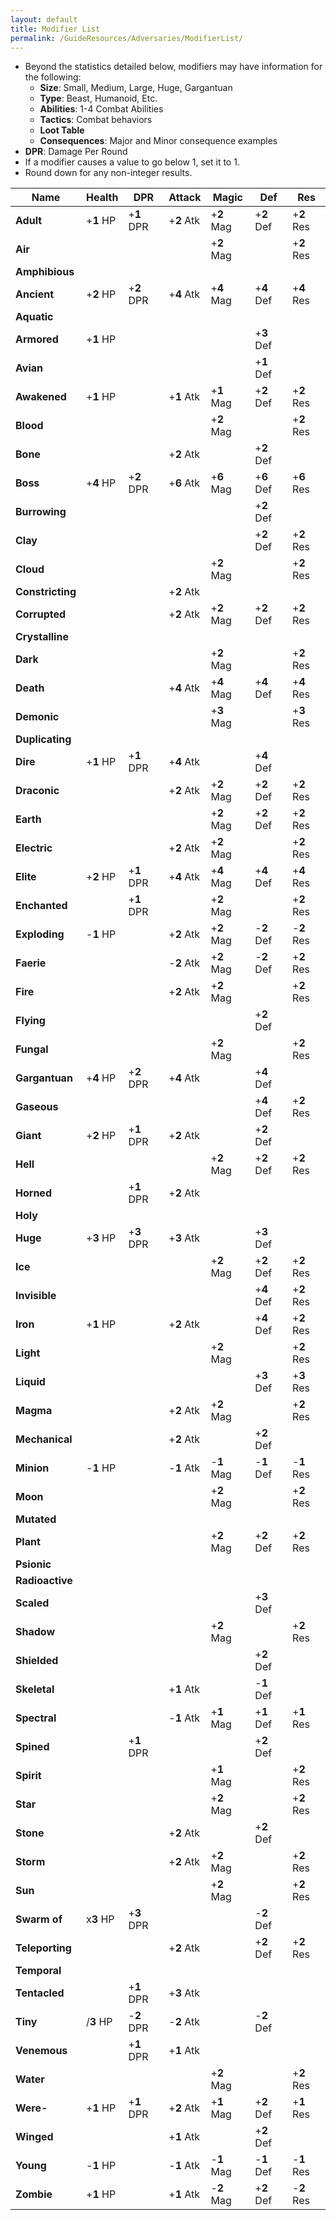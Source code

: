 ```yaml
---
layout: default
title: Modifier List
permalink: /GuideResources/Adversaries/ModifierList/
---
```

- Beyond the statistics detailed below, modifiers may have information for the following:
	- **Size**: Small, Medium, Large, Huge, Gargantuan
	- **Type**: Beast, Humanoid, Etc.
	- **Abilities**: 1-4 Combat Abilities
	- **Tactics**: Combat behaviors
	- **Loot Table**
	- **Consequences**: Major and Minor consequence examples
- **DPR**: Damage Per Round
- If a modifier causes a value to go below 1, set it to 1.
- Round down for any non-integer results.

| Name             | Health     | DPR         | Attack      | Magic       | Def         | Res         |
| ---------------- | ---------- | ----------- | ----------- | ----------- | ----------- | ----------- |
| **Adult**        | +**1** HP  | +**1** DPR  | +**2** Atk  | +**2** Mag  | +**2** Def  | +**2** Res  |
| **Air**          |            |             |             | +**2** Mag  |             | +**2** Res  |
| **Amphibious**   |            |             |             |             |             |             |
| **Ancient**      | +**2** HP  | +**2** DPR  | +**4** Atk  | +**4** Mag  | +**4** Def  | +**4** Res  |
| **Aquatic**      |            |             |             |             |             |             |
| **Armored**      | +**1** HP  |             |             |             | +**3** Def  |             |
| **Avian**        |            |             |             |             | +**1** Def  |             |
| **Awakened**     | +**1** HP  |             | +**1** Atk  | +**1** Mag  | +**2** Def  | +**2** Res  |
| **Blood**        |            |             |             | +**2** Mag  |             | +**2** Res  |
| **Bone**         |            |             | +**2** Atk  |             | +**2** Def  |             |
| **Boss**         | +**4** HP  | +**2** DPR  | +**6** Atk  | +**6** Mag  | +**6** Def  | +**6** Res  |
| **Burrowing**    |            |             |             |             | +**2** Def  |             |
| **Clay**         |            |             |             |             | +**2** Def  | +**2** Res  |
| **Cloud**        |            |             |             | +**2** Mag  |             | +**2** Res  |
| **Constricting** |            |             | +**2** Atk  |             |             |             |
| **Corrupted**    |            |             | +**2** Atk  | +**2** Mag  | +**2** Def  | +**2** Res  |
| **Crystalline**  |            |             |             |             |             |             |
| **Dark**         |            |             |             | +**2** Mag  |             | +**2** Res  |
| **Death**        |            |             | +**4** Atk  | +**4** Mag  | +**4** Def  | +**4** Res  |
| **Demonic**      |            |             |             | +**3** Mag  |             | +**3** Res  |
| **Duplicating**  |            |             |             |             |             |             |
| **Dire**         | +**1** HP  | +**1** DPR  | +**4** Atk  |             | +**4** Def  |             |
| **Draconic**     |            |             | +**2** Atk  | +**2** Mag  | +**2** Def  | +**2** Res  |
| **Earth**        |            |             |             | +**2** Mag  | +**2** Def  | +**2** Res  |
| **Electric**     |            |             | +**2** Atk  | +**2** Mag  |             | +**2** Res  |
| **Elite**        | +**2** HP  | +**1** DPR  | +**4** Atk  | +**4** Mag  | +**4** Def  | +**4** Res  |
| **Enchanted**    |            | +**1** DPR  |             | +**2** Mag  |             | +**2** Res  |
| **Exploding**    | -**1** HP |             | +**2** Atk  | +**2** Mag  | -**2** Def | -**2** Res |
| **Faerie**       |            |             | -**2** Atk | +**2** Mag  | -**2** Def | +**2** Res  |
| **Fire**         |            |             | +**2** Atk  | +**2** Mag  |             | +**2** Res  |
| **Flying**       |            |             |             |             | +**2** Def  |             |
| **Fungal**       |            |             |             | +**2** Mag  |             | +**2** Res  |
| **Gargantuan**   | +**4** HP  | +**2** DPR  | +**4** Atk  |             | +**4** Def  |             |
| **Gaseous**      |            |             |             |             | +**4** Def  | +**2** Res  |
| **Giant**        | +**2** HP  | +**1** DPR  | +**2** Atk  |             | +**2** Def  |             |
| **Hell**         |            |             |             | +**2** Mag  | +**2** Def  | +**2** Res  |
| **Horned**       |            | +**1** DPR  | +**2** Atk  |             |             |             |
| **Holy**         |            |             |             |             |             |             |
| **Huge**         | +**3** HP  | +**3** DPR  | +**3** Atk  |             | +**3** Def  |             |
| **Ice**          |            |             |             | +**2** Mag  | +**2** Def  | +**2** Res  |
| **Invisible**    |            |             |             |             | +**4** Def  | +**2** Res  |
| **Iron**         | +**1** HP  |             | +**2** Atk  |             | +**4** Def  | +**2** Res  |
| **Light**        |            |             |             | +**2** Mag  |             | +**2** Res  |
| **Liquid**       |            |             |             |             | +**3** Def  | +**3** Res  |
| **Magma**        |            |             | +**2** Atk  | +**2** Mag  |             | +**2** Res  |
| **Mechanical**   |            |             | +**2** Atk  |             | +**2** Def  |             |
| **Minion**       | -**1** HP |             | -**1** Atk | -**1** Mag | -**1** Def | -**1** Res |
| **Moon**         |            |             |             | +**2** Mag  |             | +**2** Res  |
| **Mutated**      |            |             |             |             |             |             |
| **Plant**        |            |             |             | +**2** Mag  | +**2** Def  | +**2** Res  |
| **Psionic**      |            |             |             |             |             |             |
| **Radioactive**  |            |             |             |             |             |             |
| **Scaled**       |            |             |             |             | +**3** Def  |             |
| **Shadow**       |            |             |             | +**2** Mag  |             | +**2** Res  |
| **Shielded**     |            |             |             |             | +**2** Def  |             |
| **Skeletal**     |            |             | +**1** Atk  |             | -**1** Def |             |
| **Spectral**     |            |             | -**1** Atk | +**1** Mag  | +**1** Def  | +**1** Res  |
| **Spined**       |            | +**1** DPR  |             |             | +**2** Def  |             |
| **Spirit**       |            |             |             | +**1** Mag  |             | +**2** Res  |
| **Star**         |            |             |             | +**2** Mag  |             | +**2** Res  |
| **Stone**        |            |             | +**2** Atk  |             | +**2** Def  |             |
| **Storm**        |            |             | +**2** Atk  | +**2** Mag  |             | +**2** Res  |
| **Sun**          |            |             |             | +**2** Mag  |             | +**2** Res  |
| **Swarm of**     | x**3** HP  | +**3** DPR  |             |             | -**2** Def |             |
| **Teleporting**  |            |             | +**2** Atk  |             | +**2** Def  | +**2** Res  |
| **Temporal**     |            |             |             |             |             |             |
| **Tentacled**    |            | +**1** DPR  | +**3** Atk  |             |             |             |
| **Tiny**         | /**3** HP  | -**2** DPR | -**2** Atk |             | -**2** Def |             |
| **Venemous**     |            | +**1** DPR  | +**1** Atk  |             |             |             |
| **Water**        |            |             |             | +**2** Mag  |             | +**2** Res  |
| **Were-**        | +**1** HP  | +**1** DPR  | +**2** Atk  | +**1** Mag  | +**2** Def  | +**1** Res  |
| **Winged**       |            |             | +**1** Atk  |             | +**2** Def  |             |
| **Young**        | -**1** HP |             | -**1** Atk | -**1** Mag | -**1** Def | -**1** Res |
| **Zombie**       | +**1** HP  |             | +**1** Atk  | -**2** Mag | +**2** Def  | -**2** Res |
